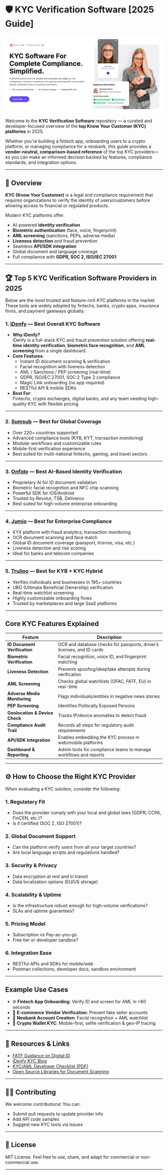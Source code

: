 # 🛡️ KYC Verification Software [2025 Guide]

[![Idenfy](https://raw.githubusercontent.com/wordstotech-design/kyc-verification-software/refs/heads/main/kyc-software.png)](https://www.idenfy.com/kyc-software/)

Welcome to the **KYC Verification Software** repository — a curated and developer-focused overview of the **top Know Your Customer (KYC) platforms** in 2025.

Whether you're building a fintech app, onboarding users to a crypto platform, or managing compliance for a neobank, this guide provides a **vendor-neutral, comparison-based reference** of the top KYC providers—so you can make an informed decision backed by features, compliance standards, and integration options.

---

## 🚀 Overview

**KYC (Know Your Customer)** is a legal and compliance requirement that requires organizations to verify the identity of users/customers before allowing access to financial or regulated products.

Modern KYC platforms offer:
- AI-powered **identity verification**
- **Biometric authentication** (face, voice, fingerprint)
- **AML screening** (sanctions, PEPs, adverse media)
- **Liveness detection** and fraud prevention
- Seamless **API/SDK integration**
- Global document and language coverage
- Full compliance with **GDPR, SOC 2, ISO/IEC 27001**

---

## 🏆 Top 5 KYC Verification Software Providers in 2025

Below are the most trusted and feature-rich KYC platforms in the market. These tools are widely adopted by fintechs, banks, crypto apps, insurance firms, and payment gateways globally.

### 1. [iDenfy](https://www.idenfy.com/) — **Best Overall KYC Software**

- **Why iDenfy?**  
  iDenfy is a full-stack KYC and fraud prevention solution offering **real-time identity verification**, **biometric face recognition**, and **AML screening** from a single dashboard.
- **Core Features**:
  - Instant ID document scanning & verification
  - Facial recognition with liveness detection
  - AML / Sanctions / PEP screening (real-time)
  - GDPR, ISO/IEC 27001, SOC 2 Type 2 compliance
  - Magic Link onboarding (no app required)
  - RESTful API & mobile SDKs
- **Best For**:  
  Fintechs, crypto exchanges, digital banks, and any team needing high-quality KYC with flexible pricing.

---

### 2. [Sumsub](https://www.sumsub.com/) — Best for Global Coverage

- Over 220+ countries supported
- Advanced compliance tools (KYB, KYT, transaction monitoring)
- Modular workflows and customizable rules
- Mobile-first verification experience
- Best suited for multi-national fintechs, gaming, and travel sectors

---

### 3.  [Onfido](https://www.onfido.com/) — Best AI-Based Identity Verification

- Proprietary AI for ID document validation
- Biometric facial recognition and NFC chip scanning
- Powerful SDK for iOS/Android
- Trusted by Revolut, TSB, Deliveroo
- Best suited for high-volume enterprise onboarding

---

### 4.  [Jumio](https://www.jumio.com/) — Best for Enterprise Compliance

- KYX platform with fraud analytics, transaction monitoring
- OCR document scanning and face match
- Global ID document coverage (passport, license, visa, etc.)
- Liveness detection and risk scoring
- Ideal for banks and telecom companies

---

### 5.  [Trulioo](https://www.trulioo.com/) — Best for KYB + KYC Hybrid

- Verifies individuals and businesses in 195+ countries
- UBO (Ultimate Beneficial Ownership) verification
- Real-time watchlist screening
- Highly customizable onboarding flows
- Trusted by marketplaces and large SaaS platforms

---

##  Core KYC Features Explained

| Feature                        | Description                                                                 |
|-------------------------------|-----------------------------------------------------------------------------|
| **ID Document Verification**  | OCR and database checks for passports, driver’s licenses, and ID cards      |
| **Biometric Verification**    | Facial recognition, voice ID, and fingerprint matching                      |
| **Liveness Detection**        | Prevents spoofing/deepfake attempts during verification                     |
| **AML Screening**             | Checks global watchlists (OFAC, FATF, EU) in real-time                      |
| **Adverse Media Monitoring**  | Flags individuals/entities in negative news stories                         |
| **PEP Screening**             | Identifies Politically Exposed Persons                                     |
| **Geolocation & Device Check**| Tracks IP/device anomalies to detect fraud                                  |
| **Compliance Audit Trail**    | Records all steps for regulatory audit requirements                         |
| **API/SDK Integration**       | Enables embedding the KYC process in web/mobile platforms                   |
| **Dashboard & Reporting**     | Admin tools for compliance teams to manage workflows and reports            |

---

## ⚙️ How to Choose the Right KYC Provider

When evaluating a KYC solution, consider the following:

###  1. **Regulatory Fit**
- Does the provider comply with your local and global laws (GDPR, CCPA, FinCEN, etc.)?
- Is it certified (SOC 2, ISO 27001)?

###  2. **Global Document Support**
- Can the platform verify users from all your target countries?
- Are local language scripts and regulations handled?

###  3. **Security & Privacy**
- Data encryption at rest and in transit
- Data localization options (EU/US storage)

###  4. **Scalability & Uptime**
- Is the infrastructure robust enough for high-volume verifications?
- SLAs and uptime guarantees?

###  5. **Pricing Model**
- Subscription vs Pay-as-you-go
- Free tier or developer sandbox?

###  6. **Integration Ease**
- RESTful APIs and SDKs for mobile/web
- Postman collections, developer docs, sandbox environment

---

##  Example Use Cases

- 🌐 **Fintech App Onboarding**: Verify ID and screen for AML in <60 seconds
- 🛒 **E-commerce Vendor Verification**: Prevent fake seller accounts
- 🏦 **Neobank Account Creation**: Facial recognition + AML watchlist
- 📱 **Crypto Wallet KYC**: Mobile-first, selfie verification & geo-IP tracing

---

## 📘 Resources & Links

-  [FATF Guidance on Digital ID](https://www.fatf-gafi.org/publications/fatfrecommendations/documents/digital-identity-guidance.html)
- [iDenfy KYC Blog](https://www.idenfy.com/blog/)
-  [KYC/AML Developer Checklist (PDF)](https://www.idenfy.com/developer-guide/)
-  [Open Source Libraries for Document Scanning](https://github.com/topics/document-scanner)

---

## 🧑‍💻 Contributing

We welcome contributions! You can:
- Submit pull requests to update provider info
- Add API code samples
- Suggest new KYC tools via Issues

---

## 📄 License

MIT License. Feel free to use, share, and adapt for commercial or non-commercial use.

---

